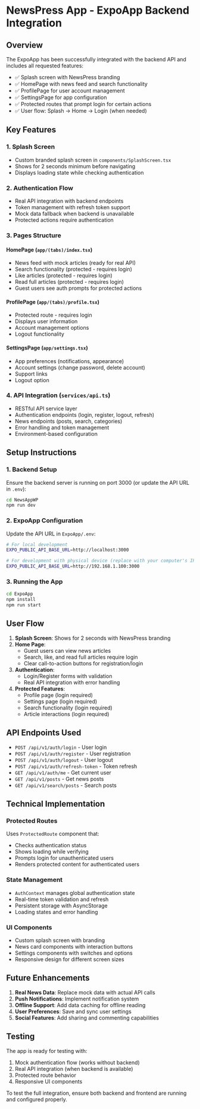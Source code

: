 # NewsPress App - ExpoApp Backend Integration

## Overview

The ExpoApp has been successfully integrated with the backend API and includes all requested features:

- ✅ Splash screen with NewsPress branding
- ✅ HomePage with news feed and search functionality
- ✅ ProfilePage for user account management
- ✅ SettingsPage for app configuration
- ✅ Protected routes that prompt login for certain actions
- ✅ User flow: Splash → Home → Login (when needed)

## Key Features

### 1. Splash Screen
- Custom branded splash screen in `components/SplashScreen.tsx`
- Shows for 2 seconds minimum before navigating
- Displays loading state while checking authentication

### 2. Authentication Flow
- Real API integration with backend endpoints
- Token management with refresh token support
- Mock data fallback when backend is unavailable
- Protected actions require authentication

### 3. Pages Structure

#### HomePage (`app/(tabs)/index.tsx`)
- News feed with mock articles (ready for real API)
- Search functionality (protected - requires login)
- Like articles (protected - requires login)
- Read full articles (protected - requires login)
- Guest users see auth prompts for protected actions

#### ProfilePage (`app/(tabs)/profile.tsx`)
- Protected route - requires login
- Displays user information
- Account management options
- Logout functionality

#### SettingsPage (`app/settings.tsx`)
- App preferences (notifications, appearance)
- Account settings (change password, delete account)
- Support links
- Logout option

### 4. API Integration (`services/api.ts`)
- RESTful API service layer
- Authentication endpoints (login, register, logout, refresh)
- News endpoints (posts, search, categories)
- Error handling and token management
- Environment-based configuration

## Setup Instructions

### 1. Backend Setup
Ensure the backend server is running on port 3000 (or update the API URL in `.env`):

```bash
cd NewsAppWP
npm run dev
```

### 2. ExpoApp Configuration
Update the API URL in `ExpoApp/.env`:

```bash
# For local development
EXPO_PUBLIC_API_BASE_URL=http://localhost:3000

# For development with physical device (replace with your computer's IP)
EXPO_PUBLIC_API_BASE_URL=http://192.168.1.100:3000
```

### 3. Running the App
```bash
cd ExpoApp
npm install
npm run start
```

## User Flow

1. **Splash Screen**: Shows for 2 seconds with NewsPress branding
2. **Home Page**: 
   - Guest users can view news articles
   - Search, like, and read full articles require login
   - Clear call-to-action buttons for registration/login
3. **Authentication**: 
   - Login/Register forms with validation
   - Real API integration with error handling
4. **Protected Features**:
   - Profile page (login required)
   - Settings page (login required)
   - Search functionality (login required)
   - Article interactions (login required)

## API Endpoints Used

- `POST /api/v1/auth/login` - User login
- `POST /api/v1/auth/register` - User registration
- `POST /api/v1/auth/logout` - User logout
- `POST /api/v1/auth/refresh-token` - Token refresh
- `GET /api/v1/auth/me` - Get current user
- `GET /api/v1/posts` - Get news posts
- `GET /api/v1/search/posts` - Search posts

## Technical Implementation

### Protected Routes
Uses `ProtectedRoute` component that:
- Checks authentication status
- Shows loading while verifying
- Prompts login for unauthenticated users
- Renders protected content for authenticated users

### State Management
- `AuthContext` manages global authentication state
- Real-time token validation and refresh
- Persistent storage with AsyncStorage
- Loading states and error handling

### UI Components
- Custom splash screen with branding
- News card components with interaction buttons
- Settings components with switches and options
- Responsive design for different screen sizes

## Future Enhancements

1. **Real News Data**: Replace mock data with actual API calls
2. **Push Notifications**: Implement notification system
3. **Offline Support**: Add data caching for offline reading
4. **User Preferences**: Save and sync user settings
5. **Social Features**: Add sharing and commenting capabilities

## Testing

The app is ready for testing with:
1. Mock authentication flow (works without backend)
2. Real API integration (when backend is available)
3. Protected route behavior
4. Responsive UI components

To test the full integration, ensure both backend and frontend are running and configured properly.